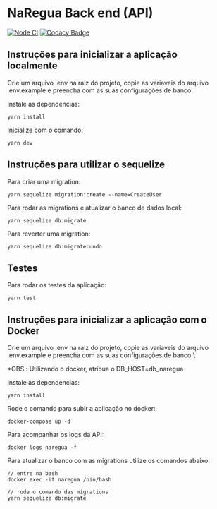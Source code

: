 # NaRegua Back end (API)
[![Node CI](https://github.com/UFAPE-Projetao20202/naregua_back/actions/workflows/main.yml/badge.svg?branch=main)](https://github.com/UFAPE-Projetao20202/naregua_back/actions/workflows/main.yml)
[![Codacy Badge](https://app.codacy.com/project/badge/Grade/79c611f232a94724a82a85ca63f066f1)](https://www.codacy.com/gh/UFAPE-Projetao20202/naregua_back/dashboard?utm_source=github.com&amp;utm_medium=referral&amp;utm_content=UFAPE-Projetao20202/naregua_back&amp;utm_campaign=Badge_Grade)
## Instruções para inicializar a aplicação localmente

Crie um arquivo .env na raiz do projeto, copie as variaveis do arquivo .env.example e preencha com as suas configurações de banco.

Instale as dependencias:

```
yarn install
```

Inicialize com o comando:

```
yarn dev
```

## Instruções para utilizar o sequelize

Para criar uma migration:

```
yarn sequelize migration:create --name=CreateUser
```

Para rodar as migrations e atualizar o banco de dados local:

```
yarn sequelize db:migrate
```

Para reverter uma migration:

```
yarn sequelize db:migrate:undo
```

## Testes

Para rodar os testes da aplicação:

```
yarn test
```

## Instruções para inicializar a aplicação com o Docker

Crie um arquivo .env na raiz do projeto, copie as variaveis do arquivo .env.example e preencha com as suas configurações de banco.\

*OBS.: Utilizando o docker, atribua o DB_HOST=db_naregua

Instale as dependencias:

```
yarn install
```

Rode o comando para subir a aplicação no docker:

```
docker-compose up -d
```

Para acompanhar os logs da API:

```
docker logs naregua -f
```

Para atualizar o banco com as migrations utilize os comandos abaixo:

```
// entre na bash
docker exec -it naregua /bin/bash

// rode o comando das migrations
yarn sequelize db:migrate
```
